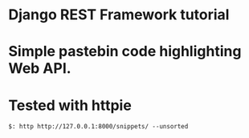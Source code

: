 # Django REST Framework tutorial

# Simple pastebin code highlighting Web API.
# Tested with httpie

	$: http http://127.0.0.1:8000/snippets/ --unsorted
